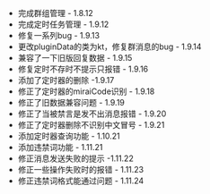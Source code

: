 * 完成群组管理 - 1.8.12
* 完成定时任务管理 - 1.9.12
* 修复一系列bug - 1.9.13
* 更改pluginData的类为kt，修复群消息的bug - 1.9.14
* 兼容了一下旧版回复数据 - 1.9.15
* 修复定时不存时不提示只报错 - 1.9.16
* 添加了定时器的删除 -1.9.17
* 修正了定时器的miraiCode识别 - 1.9.18
* 修正了旧数据兼容问题 - 1.9.19
* 修正了当被禁言是发不出消息报错 - 1.9.20
* 修正了定时器删除不识别中文冒号 - 1.9.21
* 添加定时器查询功能 - 1.10.21
* 添加违禁词功能 - 1.11.21
* 修正消息发送失败的提示 -1.11.22
* 修正一些操作失败时的报错 - 1.11.23
* 修正违禁词格式能通过问题 - 1.11.24